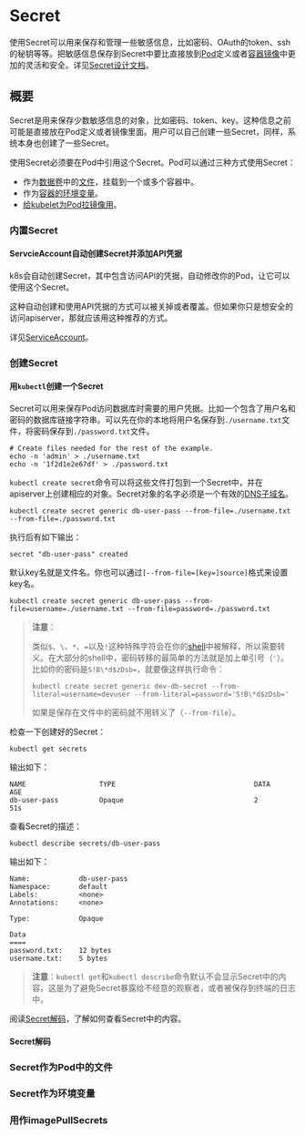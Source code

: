 # Secret

使用Secret可以用来保存和管理一些敏感信息，比如密码、OAuth的token、ssh的秘钥等等。把敏感信息保存到Secret中要比直接放到[Pod](../业务组件/泡德（Pod）/Pod.md)定义或者[容器镜像](https://kubernetes.io/docs/reference/glossary/?all=true#term-image)中更加的灵活和安全。详见[Secret设计文档](https://github.com/kubernetes/community/blob/master/contributors/design-proposals/auth/secrets.md)。

## 概要

Secret是用来保存少数敏感信息的对象，比如密码、token、key。这种信息之前可能是直接放在Pod定义或者镜像里面。用户可以自己创建一些Secret，同样，系统本身也创建了一些Secret。

使用Secret必须要在Pod中引用这个Secret。Pod可以通过三种方式使用Secret：

- 作为[数据卷](../存储/数据卷.md)中的[文件](#Secret作为Pod中的文件)，挂载到一个或多个容器中。
- 作为[容器的环境变量](#Secret作为环境变量)。
- [给kubelet为Pod拉镜像用](#用作imagePullSecrets)。

### 内置Secret

#### ServcieAccount自动创建Secret并添加API凭据

k8s会自动创建Secret，其中包含访问API的凭据，自动修改你的Pod，让它可以使用这个Secret。

这种自动创建和使用API凭据的方式可以被关掉或者覆盖。但如果你只是想安全的访问apiserver，那就应该用这种推荐的方式。

详见[ServiceAccount](https://kubernetes.io/docs/tasks/configure-pod-container/configure-service-account/)。

### 创建Secret

#### 用`kubectl`创建一个Secret

Secret可以用来保存Pod访问数据库时需要的用户凭据。比如一个包含了用户名和密码的数据库链接字符串。可以先在你的本地将用户名保存到`./username.txt`文件，将密码保存到`./password.txt`文件。

```shell script
# Create files needed for the rest of the example.
echo -n 'admin' > ./username.txt
echo -n '1f2d1e2e67df' > ./password.txt
```

`kubectl create secret`命令可以将这些文件打包到一个Secret中，并在apiserver上创建相应的对象。Secret对象的名字必须是一个有效的[DNS子域名](../概要/Kubernetes对象/对象的名字和ID.md#DNS子域名)。

```shell script
kubectl create secret generic db-user-pass --from-file=./username.txt --from-file=./password.txt
```

执行后有如下输出：

```shell script
secret "db-user-pass" created
```

默认key名就是文件名。你也可以通过`[--from-file=[key=]source]`格式来设置key名。

```shell script
kubectl create secret generic db-user-pass --from-file=username=./username.txt --from-file=password=./password.txt
```

>**注意**：
>
>类似`$`、`\`、`*`、`=`以及`!`这种特殊字符会在你的[shell](https://en.wikipedia.org/wiki/Shell_(computing))中被解释，所以需要转义。在大部分的shell中，密码转移的最简单的方法就是加上单引号（`'`）。比如你的密码是`S!B\*d$zDsb=`，就要像这样执行命令：
>
>```shell script
>kubectl create secret generic dev-db-secret --from-literal=username=devuser --from-literal=password='S!B\*d$zDsb='
>```
>
>如果是保存在文件中的密码就不用转义了（`--from-file`）。

检查一下创建好的Secret：

```shell script
kubectl get secrets
```

输出如下：

```text
NAME                  TYPE                                  DATA      AGE
db-user-pass          Opaque                                2         51s
```

查看Secret的描述：

```shell script
kubectl describe secrets/db-user-pass
```

输出如下：

```text
Name:            db-user-pass
Namespace:       default
Labels:          <none>
Annotations:     <none>

Type:            Opaque

Data
====
password.txt:    12 bytes
username.txt:    5 bytes
```

>**注意**：`kubectl get`和`kubectl describe`命令默认不会显示Secret中的内容。这是为了避免Secret暴露给不经意的观察者，或者被保存到终端的日志中。

阅读[Secret解码](#Secret解码)，了解如何查看Secret中的内容。

#### Secret解码

### Secret作为Pod中的文件

### Secret作为环境变量

### 用作imagePullSecrets